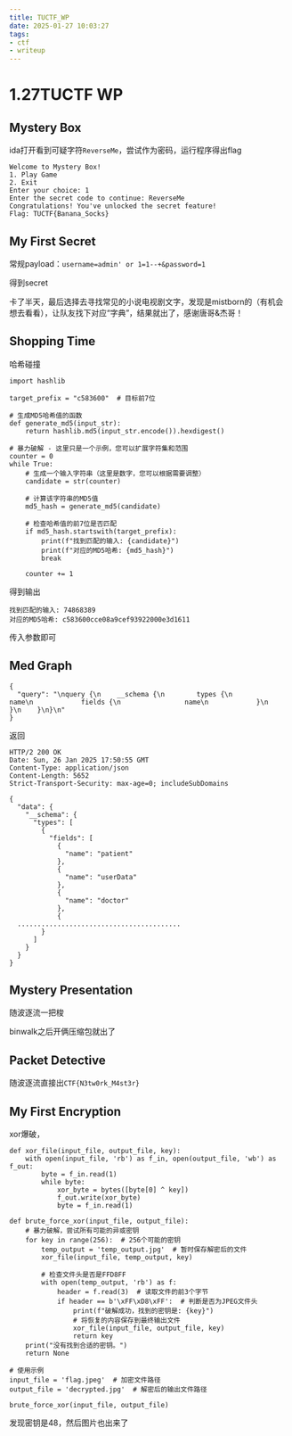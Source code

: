 ```yaml
---
title: TUCTF_WP
date: 2025-01-27 10:03:27
tags:
- ctf
- writeup
---
```


# 1.27TUCTF  WP

## Mystery Box            

ida打开看到可疑字符`ReverseMe`，尝试作为密码，运行程序得出flag

```
Welcome to Mystery Box!
1. Play Game
2. Exit
Enter your choice: 1
Enter the secret code to continue: ReverseMe
Congratulations! You've unlocked the secret feature!
Flag: TUCTF{Banana_Socks}
```



## My First Secret            

常规payload：`username=admin' or 1=1--+&password=1`

得到secret

卡了半天，最后选择去寻找常见的小说电视剧文字，发现是mistborn的（有机会想去看看），让队友找下对应“字典”，结果就出了，感谢唐哥&杰哥！

## Shopping Time            

哈希碰撞

```
import hashlib

target_prefix = "c583600"  # 目标前7位

# 生成MD5哈希值的函数
def generate_md5(input_str):
    return hashlib.md5(input_str.encode()).hexdigest()

# 暴力破解 - 这里只是一个示例，您可以扩展字符集和范围
counter = 0
while True:
    # 生成一个输入字符串（这里是数字，您可以根据需要调整）
    candidate = str(counter)
    
    # 计算该字符串的MD5值
    md5_hash = generate_md5(candidate)
    
    # 检查哈希值的前7位是否匹配
    if md5_hash.startswith(target_prefix):
        print(f"找到匹配的输入: {candidate}")
        print(f"对应的MD5哈希: {md5_hash}")
        break
    
    counter += 1

```

得到输出

```
找到匹配的输入: 74868389
对应的MD5哈希: c583600cce08a9cef93922000e3d1611
```

传入参数即可

## Med Graph            



```
{
  "query": "\nquery {\n    __schema {\n        types {\n            name\n            fields {\n                name\n            }\n        }\n    }\n}\n"
}
```

返回

```
HTTP/2 200 OK
Date: Sun, 26 Jan 2025 17:50:55 GMT
Content-Type: application/json
Content-Length: 5652
Strict-Transport-Security: max-age=0; includeSubDomains

{
  "data": {
    "__schema": {
      "types": [
        {
          "fields": [
            {
              "name": "patient"
            },
            {
              "name": "userData"
            },
            {
              "name": "doctor"
            },
            {
  .........................................
        }
      ]
    }
  }
}

```



## Mystery Presentation

随波逐流一把梭

binwalk之后开俩压缩包就出了

## Packet Detective            

随波逐流直接出`CTF{N3tw0rk_M4st3r}`

## My First Encryption            

xor爆破，

```
def xor_file(input_file, output_file, key):
    with open(input_file, 'rb') as f_in, open(output_file, 'wb') as f_out:
        byte = f_in.read(1)
        while byte:
            xor_byte = bytes([byte[0] ^ key])
            f_out.write(xor_byte)
            byte = f_in.read(1)

def brute_force_xor(input_file, output_file):
    # 暴力破解，尝试所有可能的异或密钥
    for key in range(256):  # 256个可能的密钥
        temp_output = 'temp_output.jpg'  # 暂时保存解密后的文件
        xor_file(input_file, temp_output, key)
        
        # 检查文件头是否是FFD8FF
        with open(temp_output, 'rb') as f:
            header = f.read(3)  # 读取文件的前3个字节
            if header == b'\xFF\xD8\xFF':  # 判断是否为JPEG文件头
                print(f"破解成功，找到的密钥是: {key}")
                # 将恢复的内容保存到最终输出文件
                xor_file(input_file, output_file, key)
                return key
    print("没有找到合适的密钥。")
    return None

# 使用示例
input_file = 'flag.jpeg'  # 加密文件路径
output_file = 'decrypted.jpg'  # 解密后的输出文件路径

brute_force_xor(input_file, output_file)

```

发现密钥是48，然后图片也出来了

